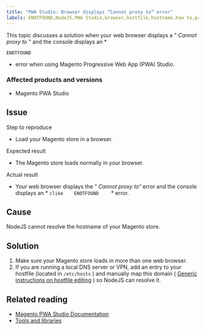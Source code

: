 ```yaml
---
title: "PWA Studio: Browser displays “Cannot proxy to“ error"
labels: ENOTFOUND,NodeJS,PWA Studio,browser,hostfile,hostname,how to,proxy
---
```


This topic discusses a solution when your web browser displays a " *Cannot proxy to* " and the console displays an *

```clike
ENOTFOUND
```

* error when using Magento Progressive Web App (PWA) Studio.

### Affected products and versions

* Magento PWA Studio

## Issue

 <span class="wysiwyg-underline">Step to reproduce</span>

* Load your Magento store in a browser.

 <span class="wysiwyg-underline">Expected result</span>

* The Magento store loads normally in your browser.

 <span class="wysiwyg-underline">Actual result</span>

* Your web browser displays the “ *Cannot proxy to“* error and the console displays an *    ```clike    ENOTFOUND    ```    * error.

## Cause

NodeJS cannot resolve the hostname of your Magento store.

## Solution

1. Make sure your Magento store loads in more than one web browser.
1. If you are running a local DNS server or VPN, add an entry to your hostfile (located in `/etc/hosts` ) and manually map this domain ( [Generic instructions on hostfile editing](https://linuxize.com/post/how-to-edit-your-hosts-file/) ) so NodeJS can resolve it.

## Related reading

* [Magento PWA Studio Documentation](https://magento.github.io/pwa-studio/)
* [Tools and libraries](https://magento.github.io/pwa-studio/technologies/tools-libraries/)
